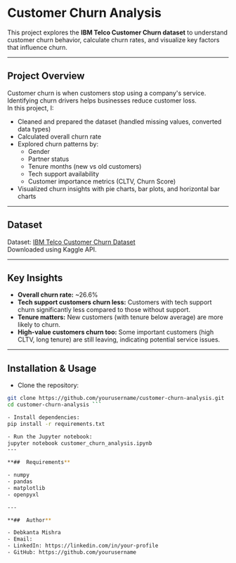 #  Customer Churn Analysis

This project explores the **IBM Telco Customer Churn dataset** to understand customer churn behavior, calculate churn rates, and visualize key factors that influence churn.

---

## Project Overview

Customer churn is when customers stop using a company's service. Identifying churn drivers helps businesses reduce customer loss.  
In this project, I:

- Cleaned and prepared the dataset (handled missing values, converted data types)
- Calculated overall churn rate
- Explored churn patterns by:
  - Gender
  - Partner status
  - Tenure months (new vs old customers)
  - Tech support availability
  - Customer importance metrics (CLTV, Churn Score)
- Visualized churn insights with pie charts, bar plots, and horizontal bar charts

---

##  Dataset

Dataset: [IBM Telco Customer Churn Dataset](https://www.kaggle.com/datasets/yeanzc/telco-customer-churn-ibm-dataset)  
Downloaded using Kaggle API.

---

##  Key Insights

- **Overall churn rate:** ~26.6%  
- **Tech support customers churn less:** Customers with tech support churn significantly less compared to those without support.
- **Tenure matters:** New customers (with tenure below average) are more likely to churn.
- **High-value customers churn too:** Some important customers (high CLTV, long tenure) are still leaving, indicating potential service issues.

---

##  Installation & Usage

- Clone the repository:

```bash
git clone https://github.com/yourusername/customer-churn-analysis.git
cd customer-churn-analysis ```

- Install dependencies:
pip install -r requirements.txt

- Run the Jupyter notebook:
jupyter notebook customer_churn_analysis.ipynb
---

**##  Requirements**

- numpy
- pandas
- matplotlib
- openpyxl

---

**##  Author**

- Debkanta Mishra
- Email: 
- LinkedIn: https://linkedin.com/in/your-profile
- GitHub: https://github.com/yourusername
